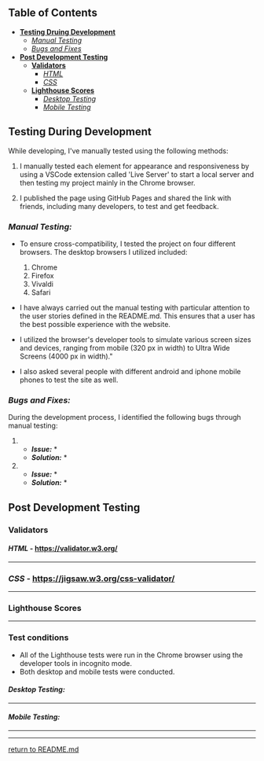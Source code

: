 ## Table of Contents
* [**Testing Druing Development**](#testing-during-development)
    * [*Manual Testing*](#manual-testing)
    * [*Bugs and Fixes*](#bugs-and-fixes)
* [**Post Development Testing**](#post-development-testing)
  * [**Validators**](#validators)
      * [*HTML*](#html---httpsvalidatorw3org)
      * [*CSS*](#css---httpsjigsaww3orgcss-validator)
  * [**Lighthouse Scores**](#lighthouse-scores)
      * [*Desktop Testing*](#desktop-testing)
      * [*Mobile Testing*](#mobile-testing)

## **Testing During Development**
While developing, I've manually tested using the following methods:

1. I manually tested each element for appearance and responsiveness by using a VSCode extension called 'Live Server' to start a local server and then testing my project mainly in the Chrome browser.
    
2. I published the page using GitHub Pages and shared the link with friends, including many developers, to test and get feedback.

### ***Manual Testing:***
* To ensure cross-compatibility, I tested the project on four different browsers. The desktop browsers I utilized included:

  1. Chrome
  2. Firefox  
  3. Vivaldi
  4. Safari

* I have always carried out the manual testing with particular attention to the user stories defined in the README.md. This ensures that a user has the best possible experience with the website.
* I utilized the browser's developer tools to simulate various screen sizes and devices, ranging from mobile (320 px in width) to Ultra Wide Screens (4000 px in width)." 
* I also asked several people with different android and iphone mobile phones to test the site as well.

### ***Bugs and Fixes:***

During the development process, I identified the following bugs through manual testing:

1.  * ***Issue:*** 
        * 
    * ***Solution:*** 
        * 

2.  * ***Issue:*** 
        * 
    * ***Solution:***
        * 

## **Post Development Testing**
### **Validators**

#### ***HTML*** - https://validator.w3.org/
***

### ***CSS*** - https://jigsaw.w3.org/css-validator/
***

### **Lighthouse Scores**
***
### **Test conditions**
* All of the Lighthouse tests were run in the Chrome browser using the developer tools in incognito mode.
* Both desktop and mobile tests were conducted.
 
#### ***Desktop Testing:***
***

#### ***Mobile Testing:***
***

***

[return to README.md](README.md)
